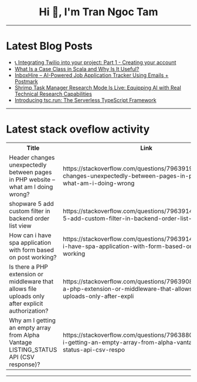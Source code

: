 <h1 align="center">Hi 👋, I'm Tran Ngoc Tam</h1>

---

# Latest Blog Posts 
<!-- BLOG-POST-LIST:START -->
- [📞 Integrating Twilio into your project: Part 1 - Creating your account](https://dev.to/nicolasmontielf/integrating-twilio-into-your-project-part-1-creating-your-account-1oof)
- [What Is a Case Class in Scala and Why Is It Useful?](https://dev.to/puratabla/what-is-a-case-class-in-scala-and-why-is-it-useful-2b3o)
- [InboxHire – AI-Powered Job Application Tracker Using Emails + Postmark](https://dev.to/shivamkapasia0/inboxhire-ai-powered-job-application-tracker-using-emails-postmark-5cg4)
- [Shrimp Task Manager Research Mode Is Live: Equipping AI with Real Technical Research Capabilities](https://dev.to/siage/shrimp-task-manager-research-mode-is-live-equipping-ai-with-real-technical-research-capabilities-52ol)
- [Introducing tsc.run: The Serverless TypeScript Framework](https://dev.to/mrbenosborne/introducing-tscrun-the-serverless-typescript-framework-280n)
<!-- BLOG-POST-LIST:END -->

---

# Latest stack oveflow activity
<table>
  <tr><th>Title</th><th>Link</th></tr>
  <!-- STACKOVERFLOW:START --><tr><td>Header changes unexpectedly between pages in PHP website – what am I doing wrong?</td><td>https://stackoverflow.com/questions/79639190/header-changes-unexpectedly-between-pages-in-php-website-what-am-i-doing-wrong</td></tr><tr><td>shopware 5 add custom filter in backend order list view</td><td>https://stackoverflow.com/questions/79639148/shopware-5-add-custom-filter-in-backend-order-list-view</td></tr><tr><td>How can i have spa application with form based on post working?</td><td>https://stackoverflow.com/questions/79639147/how-can-i-have-spa-application-with-form-based-on-post-working</td></tr><tr><td>Is there a PHP extension or middleware that allows file uploads only after explicit authorization?</td><td>https://stackoverflow.com/questions/79639087/is-there-a-php-extension-or-middleware-that-allows-file-uploads-only-after-expli</td></tr><tr><td>Why am I getting an empty array from Alpha Vantage LISTING_STATUS API &lpar;CSV response&rpar;?</td><td>https://stackoverflow.com/questions/79638808/why-am-i-getting-an-empty-array-from-alpha-vantage-listing-status-api-csv-respo</td></tr><!-- STACKOVERFLOW:END -->
</table>

---


